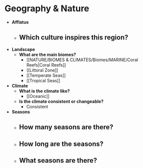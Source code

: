 # Geography & Nature
- **Afflatus**
	- **Which culture inspires this region?**
		- 
- **Landscape**
	- **What are the main biomes?**
		- [[NATURE/BIOMES & CLIMATES/Biomes/MARINE/Coral Reefs|Coral Reefs]]
		- [[Littoral Zone]]
		- [[Temperate Seas]]
		- [[Tropical Seas]]
- **Climate**
	- **What is the climate like?**
		- [[Oceanic]]
	- **Is the climate consistent or changeable?**
		- Consistent
- **Seasons**
	- **How many seasons are there?**
		- 
	- **How long are the seasons?**
		- 
	- **What seasons are there?**
		- 